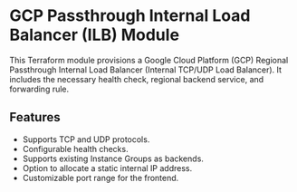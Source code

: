 # GCP Passthrough Internal Load Balancer (ILB) Module

This Terraform module provisions a Google Cloud Platform (GCP) Regional Passthrough Internal Load Balancer (Internal TCP/UDP Load Balancer). It includes the necessary health check, regional backend service, and forwarding rule.

## Features

*   Supports TCP and UDP protocols.
*   Configurable health checks.
*   Supports existing Instance Groups as backends.
*   Option to allocate a static internal IP address.
*   Customizable port range for the frontend.

